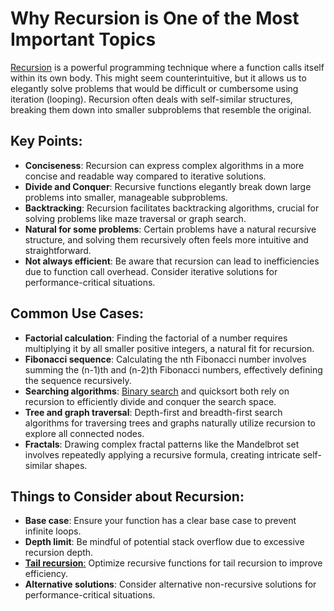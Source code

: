 # Why Recursion is One of the Most Important Topics
[Recursion](recursion-explained.md) is a powerful programming technique where a function calls itself within its own body. This might seem counterintuitive, but it allows us to elegantly solve problems that would be difficult or cumbersome using iteration (looping). Recursion often deals with self-similar structures, breaking them down into smaller subproblems that resemble the original.

## Key Points:
- **Conciseness**: Recursion can express complex algorithms in a more concise and readable way compared to iterative solutions.
- **Divide and Conquer**: Recursive functions elegantly break down large problems into smaller, manageable subproblems.
- **Backtracking**: Recursion facilitates backtracking algorithms, crucial for solving problems like maze traversal or graph search.
- **Natural for some problems**: Certain problems have a natural recursive structure, and solving them recursively often feels more intuitive and straightforward.
- **Not always efficient**: Be aware that recursion can lead to inefficiencies due to function call overhead. Consider iterative solutions for performance-critical situations.

## Common Use Cases:
- **Factorial calculation**: Finding the factorial of a number requires multiplying it by all smaller positive integers, a natural fit for recursion.
- **Fibonacci sequence**: Calculating the nth Fibonacci number involves summing the (n-1)th and (n-2)th Fibonacci numbers, effectively defining the sequence recursively.
- **Searching algorithms**: [Binary search](binary-search-explained.md) and quicksort both rely on recursion to efficiently divide and conquer the search space.
- **Tree and graph traversal**: Depth-first and breadth-first search algorithms for traversing trees and graphs naturally utilize recursion to explore all connected nodes.
- **Fractals**: Drawing complex fractal patterns like the Mandelbrot set involves repeatedly applying a recursive formula, creating intricate self-similar shapes.

## Things to Consider about Recursion:
- **Base case**: Ensure your function has a clear base case to prevent infinite loops.
- **Depth limit**: Be mindful of potential stack overflow due to excessive recursion depth.
- [**Tail recursion**:](tail-recursion-optimization-explained.md) Optimize recursive functions for tail recursion to improve efficiency.
- **Alternative solutions**: Consider alternative non-recursive solutions for performance-critical situations.